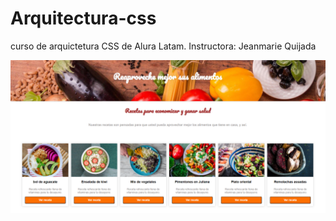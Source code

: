 # Arquitectura-css
curso de arquictetura CSS de Alura Latam. 
Instructora: Jeanmarie Quijada


![Alt text](image.png)
